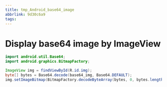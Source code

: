 ```yaml
---
title: tmp_Android_base64_image
abbrlink: 9d30c6a9
tags:
---
```

Display base64 image by ImageView
===

```java
import android.util.Base64;
import android.graphics.BitmapFactory;

ImageView img = findViewById(R.id.img);
byte[] bytes = Base64.decode(base64_img, Base64.DEFAULT);
img.setImageBitmap(BitmapFactory.decodeByteArray(bytes, 0, bytes.length));               
```